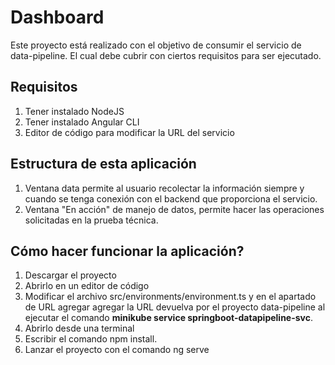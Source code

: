 # Dashboard

Este proyecto está realizado con el objetivo de consumir el servicio de data-pipeline. El cual debe cubrir con ciertos requisitos para ser ejecutado.

## Requisitos
1. Tener instalado NodeJS
2. Tener instalado Angular CLI
3. Editor de código para modificar la URL del servicio

## Estructura de esta aplicación
1. Ventana data permite al usuario recolectar la información siempre y cuando se tenga conexión con el backend que proporciona el servicio.
2. Ventana "En acción" de manejo de datos, permite hacer las operaciones solicitadas en la prueba técnica.

## Cómo hacer funcionar la aplicación?
1. Descargar el proyecto
2. Abrirlo en un editor de código
3. Modificar el archivo src/environments/environment.ts y en el apartado de URL agregar agregar la URL devuelva por el proyecto data-pipeline al ejecutar el comando **minikube service springboot-datapipeline-svc**.
4. Abrirlo desde una terminal
5. Escribir el comando npm install.
6. Lanzar el proyecto con el comando ng serve
